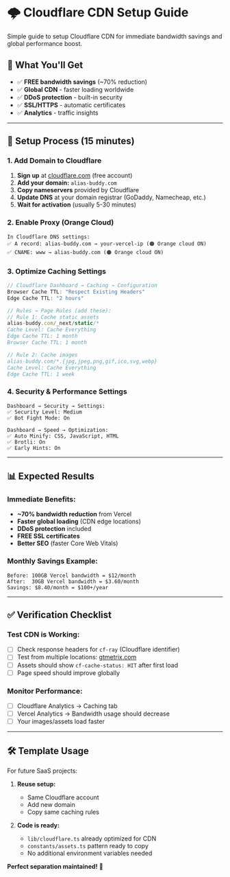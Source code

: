 # 🌩️ Cloudflare CDN Setup Guide

Simple guide to setup Cloudflare CDN for immediate bandwidth savings and global performance boost.

## 🎯 **What You'll Get**

- ✅ **FREE bandwidth savings** (~70% reduction)
- ✅ **Global CDN** - faster loading worldwide  
- ✅ **DDoS protection** - built-in security
- ✅ **SSL/HTTPS** - automatic certificates
- ✅ **Analytics** - traffic insights

---

## 🚀 **Setup Process (15 minutes)**

### 1. Add Domain to Cloudflare
1. **Sign up** at [cloudflare.com](https://cloudflare.com) (free account)
2. **Add your domain:** `alias-buddy.com`
3. **Copy nameservers** provided by Cloudflare
4. **Update DNS** at your domain registrar (GoDaddy, Namecheap, etc.)
5. **Wait for activation** (usually 5-30 minutes)

### 2. Enable Proxy (Orange Cloud)
```
In Cloudflare DNS settings:
✅ A record: alias-buddy.com → your-vercel-ip (🟠 Orange cloud ON)
✅ CNAME: www → alias-buddy.com (🟠 Orange cloud ON)
```

### 3. Optimize Caching Settings
```javascript
// Cloudflare Dashboard → Caching → Configuration
Browser Cache TTL: "Respect Existing Headers"
Edge Cache TTL: "2 hours"

// Rules → Page Rules (add these):
// Rule 1: Cache static assets
alias-buddy.com/_next/static/*
Cache Level: Cache Everything
Edge Cache TTL: 1 month
Browser Cache TTL: 1 month

// Rule 2: Cache images  
alias-buddy.com/*.{jpg,jpeg,png,gif,ico,svg,webp}
Cache Level: Cache Everything
Edge Cache TTL: 1 week
```

### 4. Security & Performance Settings
```
Dashboard → Security → Settings:
✅ Security Level: Medium
✅ Bot Fight Mode: On

Dashboard → Speed → Optimization:
✅ Auto Minify: CSS, JavaScript, HTML
✅ Brotli: On
✅ Early Hints: On
```

---

## 📊 **Expected Results**

### Immediate Benefits:
- **~70% bandwidth reduction** from Vercel
- **Faster global loading** (CDN edge locations)
- **DDoS protection** included
- **FREE SSL certificates** 
- **Better SEO** (faster Core Web Vitals)

### Monthly Savings Example:
```
Before: 100GB Vercel bandwidth = $12/month
After:  30GB Vercel bandwidth = $3.60/month
Savings: $8.40/month = $100+/year
```

---

## ✅ **Verification Checklist**

### Test CDN is Working:
- [ ] Check response headers for `cf-ray` (Cloudflare identifier)
- [ ] Test from multiple locations: [gtmetrix.com](https://gtmetrix.com)
- [ ] Assets should show `cf-cache-status: HIT` after first load
- [ ] Page speed should improve globally

### Monitor Performance:
- [ ] Cloudflare Analytics → Caching tab
- [ ] Vercel Analytics → Bandwidth usage should decrease
- [ ] Your images/assets load faster

---

## 🛠️ **Template Usage**

For future SaaS projects:

1. **Reuse setup:**
   - Same Cloudflare account
   - Add new domain
   - Copy same caching rules

2. **Code is ready:**
   - `lib/cloudflare.ts` already optimized for CDN
   - `constants/assets.ts` pattern ready to copy
   - No additional environment variables needed

**Perfect separation maintained!** 🎯 